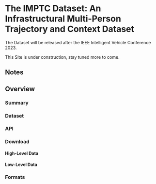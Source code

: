 # The IMPTC Dataset: An Infrastructural Multi-Person Trajectory and Context Dataset

The Dataset will be released after the IEEE Intelligent Vehicle Conference 2023.

This Site is under construction, stay tuned more to come.


## Notes


## Overview


### Summary


### Dataset


### API


### Download


#### High-Level Data


#### Low-Level Data


### Formats
